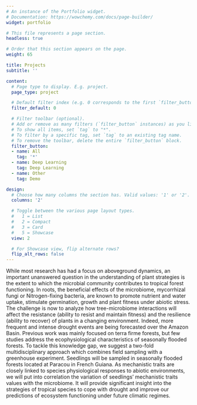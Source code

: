 ```yaml
---
# An instance of the Portfolio widget.
# Documentation: https://wowchemy.com/docs/page-builder/
widget: portfolio

# This file represents a page section.
headless: true

# Order that this section appears on the page.
weight: 65

title: Projects
subtitle: ''

content:
  # Page type to display. E.g. project.
  page_type: project

  # Default filter index (e.g. 0 corresponds to the first `filter_button` instance below).
  filter_default: 0

  # Filter toolbar (optional).
  # Add or remove as many filters (`filter_button` instances) as you like.
  # To show all items, set `tag` to "*".
  # To filter by a specific tag, set `tag` to an existing tag name.
  # To remove the toolbar, delete the entire `filter_button` block.
  filter_button:
  - name: All
    tag: '*'
  - name: Deep Learning
    tag: Deep Learning
  - name: Other
    tag: Demo

design:
  # Choose how many columns the section has. Valid values: '1' or '2'.
  columns: '2'

  # Toggle between the various page layout types.
  #   1 = List
  #   2 = Compact
  #   3 = Card
  #   5 = Showcase
  view: 2

  # For Showcase view, flip alternate rows?
  flip_alt_rows: false
---
```



While most research has had a focus on aboveground dynamics, an important unanswered question in the understanding of plant strategies is the extent to which the microbial community contributes to tropical forest functioning. In roots, the beneficial effects of the microbiome, mycorrhizal fungi or Nitrogen-fixing bacteria, are known to promote nutrient and water uptake, stimulate germination, growth and plant fitness under abiotic stress. The challenge is now to analyze how tree-microbiome interactions will affect the resistance (ability to resist and maintain fitness) and the resilience (ability to recover) of plants in a changing environment. Indeed, more frequent and intense drought events are being forecasted over the Amazon Basin. Previous work was mainly focused on terra firme forests, but few studies address the ecophysiological characteristics of seasonally flooded forests. To tackle this knowledge gap, we suggest a two-fold multidisciplinary approach which combines field sampling with a greenhouse experiment. Seedlings will be sampled in seasonally flooded forests located at Paracou in French Guiana. As mechanistic traits are closely linked to species physiological responses to abiotic environments, we will put into correlation the variation of seedlings’ mechanistic traits values with the microbiome. It will provide significant insight into the strategies of tropical species to cope with drought and improve our predictions of ecosystem functioning under future climatic regimes.

